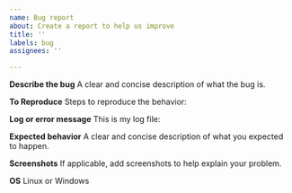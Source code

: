 ```yaml
---
name: Bug report
about: Create a report to help us improve
title: ''
labels: bug
assignees: ''

---
```


**Describe the bug**
A clear and concise description of what the bug is.

**To Reproduce**
Steps to reproduce the behavior:

**Log or error message**
This is my log file:

**Expected behavior**
A clear and concise description of what you expected to happen.

**Screenshots**
If applicable, add screenshots to help explain your problem.

**OS**
Linux or Windows

